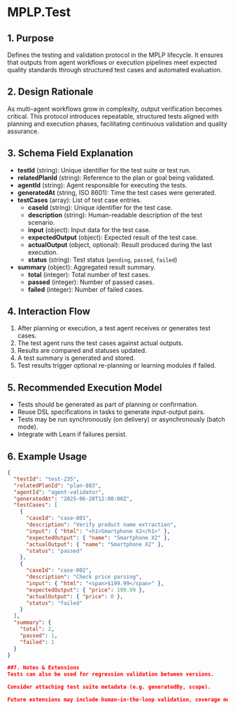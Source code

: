 # MPLP.Test 
 
 ## 1. Purpose  
 Defines the testing and validation protocol in the MPLP lifecycle. It ensures that outputs from agent workflows or execution pipelines meet expected quality standards through structured test cases and automated evaluation. 
 
 ## 2. Design Rationale  
 As multi-agent workflows grow in complexity, output verification becomes critical. This protocol introduces repeatable, structured tests aligned with planning and execution phases, facilitating continuous validation and quality assurance. 
 
 ## 3. Schema Field Explanation  
 - **testId** (string): Unique identifier for the test suite or test run.  
 - **relatedPlanId** (string): Reference to the plan or goal being validated.  
 - **agentId** (string): Agent responsible for executing the tests.  
 - **generatedAt** (string, ISO 8601): Time the test cases were generated.  
 - **testCases** (array): List of test case entries.  
   - **caseId** (string): Unique identifier for the test case.  
   - **description** (string): Human-readable description of the test scenario.  
   - **input** (object): Input data for the test case.  
   - **expectedOutput** (object): Expected result of the test case.  
   - **actualOutput** (object, optional): Result produced during the last execution.  
   - **status** (string): Test status (`pending`, `passed`, `failed`)  
 - **summary** (object): Aggregated result summary.  
   - **total** (integer): Total number of test cases.  
   - **passed** (integer): Number of passed cases.  
   - **failed** (integer): Number of failed cases. 
 
 ## 4. Interaction Flow  
 1. After planning or execution, a test agent receives or generates test cases.  
 2. The test agent runs the test cases against actual outputs.  
 3. Results are compared and statuses updated.  
 4. A test summary is generated and stored.  
 5. Test results trigger optional re-planning or learning modules if failed. 
 
 ## 5. Recommended Execution Model  
 - Tests should be generated as part of planning or confirmation.  
 - Reuse DSL specifications in tasks to generate input-output pairs.  
 - Tests may be run synchronously (on delivery) or asynchronously (batch mode).  
 - Integrate with Learn if failures persist. 
 
 ## 6. Example Usage  
 ```json 
 { 
   "testId": "test-235", 
   "relatedPlanId": "plan-883", 
   "agentId": "agent-validator", 
   "generatedAt": "2025-06-28T12:00:00Z", 
   "testCases": [ 
     { 
       "caseId": "case-001", 
       "description": "Verify product name extraction", 
       "input": { "html": "<h1>Smartphone X2</h1>" }, 
       "expectedOutput": { "name": "Smartphone X2" }, 
       "actualOutput": { "name": "Smartphone X2" }, 
       "status": "passed" 
     }, 
     { 
       "caseId": "case-002", 
       "description": "Check price parsing", 
       "input": { "html": "<span>$199.99</span>" }, 
       "expectedOutput": { "price": 199.99 }, 
       "actualOutput": { "price": 0 }, 
       "status": "failed" 
     } 
   ], 
   "summary": { 
     "total": 2, 
     "passed": 1, 
     "failed": 1 
   } 
 } 
 
 ##7. Notes & Extensions 
 Tests can also be used for regression validation between versions. 
 
 Consider attaching test suite metadata (e.g. generatedBy, scope). 
 
 Future extensions may include human-in-the-loop validation, coverage metrics, or test prioritization.